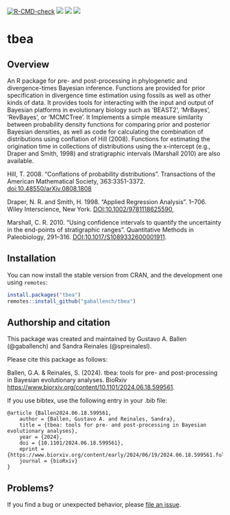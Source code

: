 
<!-- README.md is generated from README.Rmd. Please edit that file -->
<!-- badges: start -->

[![R-CMD-check](https://github.com/gaballench/tbea/workflows/R-CMD-check/badge.svg)](https://github.com/gaballench/tbea/actions)
[![](https://www.r-pkg.org/badges/version/tbea)](https://cran.r-project.org/package=tbea)
[![](https://cranlogs.r-pkg.org/badges/tbea)](https://cran.r-project.org/package=tbea)
[![](http://cranlogs.r-pkg.org/badges/grand-total/tbea?color=blue)](https://cran.r-project.org/package=tbea)
<!-- badges: end -->

# tbea

## Overview

An R package for pre- and post-processing in phylogenetic and
divergence-times Bayesian inference. Functions are provided for prior
specification in divergence time estimation using fossils as well as
other kinds of data. It provides tools for interacting with the input
and output of Bayesian platforms in evolutionary biology such as
‘BEAST2’, ‘MrBayes’, ‘RevBayes’, or ‘MCMCTree’. It Implements a simple
measure similarity between probability density functions for comparing
prior and posterior Bayesian densities, as well as code for calculating
the combination of distributions using conflation of Hill (2008).
Functions for estimating the origination time in collections of
distributions using the x-intercept (e.g., Draper and Smith, 1998) and
stratigraphic intervals (Marshall 2010) are also available.

Hill, T. 2008. “Conflations of probability distributions”. Transactions
of the American Mathematical Society, 363:3351-3372.
<doi:10.48550/arXiv.0808.1808>

Draper, N. R. and Smith, H. 1998. “Applied Regression Analysis”. 1–706.
Wiley Interscience, New York. <DOI:10.1002/9781118625590>,

Marshall, C. R. 2010. “Using confidence intervals to quantify the
uncertainty in the end-points of stratigraphic ranges”. Quantitative
Methods in Paleobiology, 291–316. <DOI:10.1017/S1089332600001911>.

## Installation

You can now install the stable version from CRAN, and the development
one using `remotes`:

``` r
install.packages("tbea")
remotes::install_github("gaballench/tbea")
```

## Authorship and citation

This package was created and maintained by Gustavo A. Ballen
(@gaballench) and Sandra Reinales (@spreinalesl).

Please cite this package as follows:

Ballen, G.A. & Reinales, S. (2024). tbea: tools for pre- and
post-processing in Bayesian evolutionary analyses. BioRxiv
<https://www.biorxiv.org/content/10.1101/2024.06.18.599561>.

If you use bibtex, use the following entry in your .bib file:

    @article {Ballen2024.06.18.599561,
        author = {Ballen, Gustavo A. and Reinales, Sandra},
        title = {tbea: tools for pre- and post-processing in Bayesian evolutionary analyses},
        year = {2024},
        doi = {10.1101/2024.06.18.599561},
        eprint = {https://www.biorxiv.org/content/early/2024/06/19/2024.06.18.599561.full.pdf},
        journal = {bioRxiv}
    }

## Problems?

If you find a bug or unexpected behavior, please [file an
issue](https://github.com/gaballench/tbea/issues).
